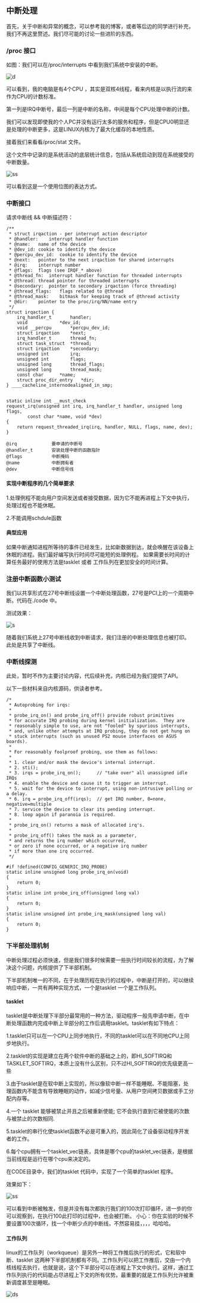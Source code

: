 ## 中断处理

首先，关于中断和异常的概念，可以参考我的博客，或者等后边的同学进行补充，我们不再这里赘述。我们尽可能的讨论一些进阶的东西。


### /proc 接口

如图：我们可以在/proc/interrupts 中看到我们系统中安装的中断。

![d](./image/res.png)

可以看到，我的电脑是有4个CPU ，其实是双核4线程，看来内核是以执行流的来作为CPU的计数标准。

第一列是IRQ中断号，最后一列是中断的名称，中间是每个CPU处理中断的计数。

我们可以发现即使我的个人PC并没有运行太多的服务和程序，但是CPU0明显还是处理的中断更多，这是LINUX内核为了最大化缓存的本地性质。

接着我们来看看/proc/stat 文件。

这个文件中记录的是系统活动的底层统计信息，包括从系统启动到现在系统接受的中断数量。


![ss](./image/ddd.png)

可以看到这是一个使用位图的表达方式。

### 中断接口

请求中断线 && 中断描述符：

```
/**
 * struct irqaction - per interrupt action descriptor
 * @handler:	interrupt handler function
 * @name:	name of the device
 * @dev_id:	cookie to identify the device
 * @percpu_dev_id:	cookie to identify the device
 * @next:	pointer to the next irqaction for shared interrupts
 * @irq:	interrupt number
 * @flags:	flags (see IRQF_* above)
 * @thread_fn:	interrupt handler function for threaded interrupts
 * @thread:	thread pointer for threaded interrupts
 * @secondary:	pointer to secondary irqaction (force threading)
 * @thread_flags:	flags related to @thread
 * @thread_mask:	bitmask for keeping track of @thread activity
 * @dir:	pointer to the proc/irq/NN/name entry
 */
struct irqaction {
	irq_handler_t		handler;
	void			*dev_id;
	void __percpu		*percpu_dev_id;
	struct irqaction	*next;
	irq_handler_t		thread_fn;
	struct task_struct	*thread;
	struct irqaction	*secondary;
	unsigned int		irq;
	unsigned int		flags;
	unsigned long		thread_flags;
	unsigned long		thread_mask;
	const char		*name;
	struct proc_dir_entry	*dir;
} ____cacheline_internodealigned_in_smp;


static inline int __must_check
request_irq(unsigned int irq, irq_handler_t handler, unsigned long flags,
	    const char *name, void *dev)
{
	return request_threaded_irq(irq, handler, NULL, flags, name, dev);
}

@irq             要申请的中断号
@handler_t       安装处理中断的函数指针
@flags           中断掩码
@name            中断拥有者
@dev             中断信号线

```

#### 实现中断程序的几个简单要求

1.处理例程不能向用户空间发送或者接受数据，因为它不能再进程上下文中执行，处理过程也不能休眠。

2.不能调用schdule函数

#### 典型应用

如果中断通知进程所等待的事件已经发生，比如新数据到达，就会唤醒在该设备上休眠的进程。我们最好编写执行时间尽可能短的处理例程。
如果需要长时间的计算任务最好的使用方法是tasklet 或者 工作队列在更加安全的时间计算。

### 注册中断函数小测试

我们以共享形式在27号中断线设置一个中断处理函数，27号是PCI上的一个周期中断。代码在./code  中。

测试效果：

![s](./image/inter.png)

随着我们系统上27号中断线收到中断请求，我们注册的中断处理信息也被打印。此处是共享了中断线。

### 中断线探测

此处，暂时不作为主要讨论内容，代后续补充，内核已经为我们提供了API。

以下一些材料来自内核源码，供读者参考。

```
/*
 * Autoprobing for irqs:
 *
 * probe_irq_on() and probe_irq_off() provide robust primitives
 * for accurate IRQ probing during kernel initialization.  They are
 * reasonably simple to use, are not "fooled" by spurious interrupts,
 * and, unlike other attempts at IRQ probing, they do not get hung on
 * stuck interrupts (such as unused PS2 mouse interfaces on ASUS boards).
 *
 * For reasonably foolproof probing, use them as follows:
 *
 * 1. clear and/or mask the device's internal interrupt.
 * 2. sti();
 * 3. irqs = probe_irq_on();      // "take over" all unassigned idle IRQs
 * 4. enable the device and cause it to trigger an interrupt.
 * 5. wait for the device to interrupt, using non-intrusive polling or a delay.
 * 6. irq = probe_irq_off(irqs);  // get IRQ number, 0=none, negative=multiple
 * 7. service the device to clear its pending interrupt.
 * 8. loop again if paranoia is required.
 *
 * probe_irq_on() returns a mask of allocated irq's.
 *
 * probe_irq_off() takes the mask as a parameter,
 * and returns the irq number which occurred,
 * or zero if none occurred, or a negative irq number
 * if more than one irq occurred.
 */

#if !defined(CONFIG_GENERIC_IRQ_PROBE) 
static inline unsigned long probe_irq_on(void)
{
	return 0;
}
static inline int probe_irq_off(unsigned long val)
{
	return 0;
}
static inline unsigned int probe_irq_mask(unsigned long val)
{
	return 0;
}
```


### 下半部处理机制

中断处理过程必须快速，但是我们很多时候需要一些执行时间较长的流程，为了解决这个问题，内核提供了下半部机制。

下半部机制唯一的不同，在于处理历程在执行的过程中，中断是打开的，可以继续响应中断，一共有两种实现方式，一个是tasklet 一个是工作队列。

#### tasklet 
tasklet是中断处理下半部分最常用的一种方法，驱动程序一般先申请中断，在中断处理函数内完成中断上半部分的工作后调用tasklet。tasklet有如下特点：

1.tasklet只可以在一个CPU上同步地执行，不同的tasklet可以在不同地CPU上同步地执行。

2.tasklet的实现是建立在两个软件中断的基础之上的，即HI_SOFTIRQ和TASKLET_SOFTIRQ，本质上没有什么区别，只不过HI_SOFTIRQ的优先级更高一些

3.由于tasklet是在软中断上实现的，所以像软中断一样不能睡眠、不能阻塞，处理函数内不能含有导致睡眠的动作，如减少信号量、从用户空间拷贝数据或手工分配内存等。

4.一个 tasklet 能够被禁止并且之后被重新使能; 它不会执行直到它被使能的次数与被禁止的次数相同.

5.tasklet的串行化使tasklet函数不必是可重入的，因此简化了设备驱动程序开发者的工作。

6.每个cpu拥有一个tasklet_vec链表，具体是哪个cpu的tasklet_vec链表，是根据当前线程是运行在哪个cpu来决定的。

在CODE目录中，我们的tasklet 代码中，实现了一个简单的tasklet 程序。

效果如下：

![ss](./image/ds.png)

可以看到中断被触发，但是并没有每次都执行我们的100次打印循环，进一步的你可以观察到，在执行100此打印的过程中，也会被打断。
小心：你在实验的时候不要设置100次循环，找一个中断少点的中断线，不然容易挂，，，，哈哈哈。

####  工作队列

linux的工作队列（workqueue）是另外一种将工作推后执行的形式，它和软中断、tasklet 这两种下半部机制都有不同。工作队列可以把工作推后，交由一个内核线程去执行，也就是说，这个下半部分可以在进程上下文中执行。这样，通过工作队列执行的代码能占尽进程上下文的所有优势。最重要的就是工作队列允许被重新调度甚至是睡眠。 


![ds](./image/dd.png)


